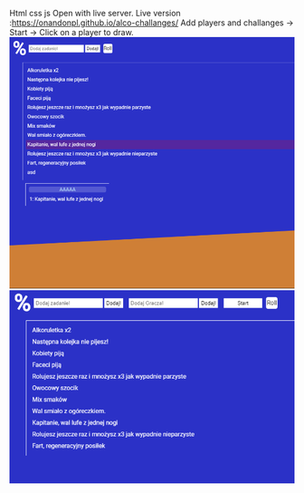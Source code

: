 Html css js
Open with live server.
Live version :https://onandonpl.github.io/alco-challanges/
Add players and challanges -> Start -> Click on a player to draw.
![Screenshot 1](readme__pic/86cde2f43e50c43a0d940ac848c138a3.png)
![Screenshot 2](readme__pic/88b5ec383af591476139523c6f1d1adc.png)
